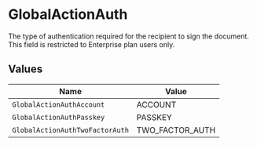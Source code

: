 # GlobalActionAuth

The type of authentication required for the recipient to sign the document. This field is restricted to Enterprise plan users only.


## Values

| Name                            | Value                           |
| ------------------------------- | ------------------------------- |
| `GlobalActionAuthAccount`       | ACCOUNT                         |
| `GlobalActionAuthPasskey`       | PASSKEY                         |
| `GlobalActionAuthTwoFactorAuth` | TWO_FACTOR_AUTH                 |